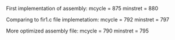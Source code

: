First implementation of assembly:
mcycle = 875
minstret = 880

Comparing to fir1.c file implemetatiom:
mcycle = 792
minstret = 797

More optimized assembly file:
mcycle = 790
minstret = 795
